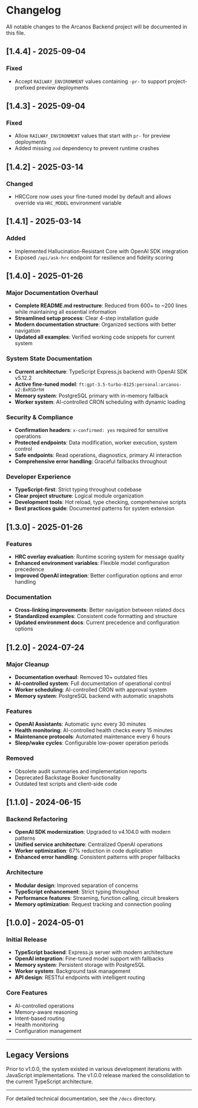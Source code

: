 # Changelog

All notable changes to the Arcanos Backend project will be documented in this file.

## [1.4.4] - 2025-09-04

### Fixed
- Accept `RAILWAY_ENVIRONMENT` values containing `-pr-` to support project-prefixed preview deployments

## [1.4.3] - 2025-09-04

### Fixed
- Allow `RAILWAY_ENVIRONMENT` values that start with `pr-` for preview deployments
- Added missing `zod` dependency to prevent runtime crashes

## [1.4.2] - 2025-03-14

### Changed
- HRCCore now uses your fine-tuned model by default and allows override via `HRC_MODEL` environment variable

## [1.4.1] - 2025-03-14

### Added
- Implemented Hallucination-Resistant Core with OpenAI SDK integration
- Exposed `/api/ask-hrc` endpoint for resilience and fidelity scoring

## [1.4.0] - 2025-01-26

### Major Documentation Overhaul
- **Complete README.md restructure**: Reduced from 600+ to ~200 lines while maintaining all essential information
- **Streamlined setup process**: Clear 4-step installation guide
- **Modern documentation structure**: Organized sections with better navigation
- **Updated all examples**: Verified working code snippets for current system

### System State Documentation
- **Current architecture**: TypeScript Express.js backend with OpenAI SDK v5.12.2
- **Active fine-tuned model**: `ft:gpt-3.5-turbo-0125:personal:arcanos-v2:BxRSDrhH`
- **Memory system**: PostgreSQL primary with in-memory fallback
- **Worker system**: AI-controlled CRON scheduling with dynamic loading

### Security & Compliance
- **Confirmation headers**: `x-confirmed: yes` required for sensitive operations
- **Protected endpoints**: Data modification, worker execution, system control
- **Safe endpoints**: Read operations, diagnostics, primary AI interaction
- **Comprehensive error handling**: Graceful fallbacks throughout

### Developer Experience
- **TypeScript-first**: Strict typing throughout codebase
- **Clear project structure**: Logical module organization
- **Development tools**: Hot reload, type checking, comprehensive scripts
- **Best practices guide**: Documented patterns for system extension

## [1.3.0] - 2025-01-26

### Features
- **HRC overlay evaluation**: Runtime scoring system for message quality
- **Enhanced environment variables**: Flexible model configuration precedence
- **Improved OpenAI integration**: Better configuration options and error handling

### Documentation
- **Cross-linking improvements**: Better navigation between related docs
- **Standardized examples**: Consistent code formatting and structure
- **Updated environment docs**: Current precedence and configuration options

## [1.2.0] - 2024-07-24

### Major Cleanup
- **Documentation overhaul**: Removed 10+ outdated files
- **AI-controlled system**: Full documentation of operational control
- **Worker scheduling**: AI-controlled CRON with approval system
- **Memory system**: PostgreSQL backend with automatic snapshots

### Features
- **OpenAI Assistants**: Automatic sync every 30 minutes
- **Health monitoring**: AI-controlled health checks every 15 minutes
- **Maintenance protocols**: Automated maintenance every 6 hours
- **Sleep/wake cycles**: Configurable low-power operation periods

### Removed
- Obsolete audit summaries and implementation reports
- Deprecated Backstage Booker functionality
- Outdated test scripts and client-side code

## [1.1.0] - 2024-06-15

### Backend Refactoring
- **OpenAI SDK modernization**: Upgraded to v4.104.0 with modern patterns
- **Unified service architecture**: Centralized OpenAI operations
- **Worker optimization**: 67% reduction in code duplication
- **Enhanced error handling**: Consistent patterns with proper fallbacks

### Architecture
- **Modular design**: Improved separation of concerns
- **TypeScript enhancement**: Strict typing throughout
- **Performance features**: Streaming, function calling, circuit breakers
- **Memory optimization**: Request tracking and connection pooling

## [1.0.0] - 2024-05-01

### Initial Release
- **TypeScript backend**: Express.js server with modern architecture
- **OpenAI integration**: Fine-tuned model support with fallbacks
- **Memory system**: Persistent storage with PostgreSQL
- **Worker system**: Background task management
- **API design**: RESTful endpoints with intelligent routing

### Core Features
- AI-controlled operations
- Memory-aware reasoning
- Intent-based routing
- Health monitoring
- Configuration management

---

## Legacy Versions

Prior to v1.0.0, the system existed in various development iterations with JavaScript implementations. The v1.0.0 release marked the consolidation to the current TypeScript architecture.

---

For detailed technical documentation, see the `/docs` directory.